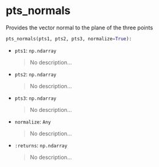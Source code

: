 # <a id="McUtils.Numputils.VectorOps.pts_normals">pts_normals</a>

Provides the vector normal to the plane of the three points

```python
pts_normals(pts1, pts2, pts3, normalize=True): 
```

- `pts1`: `np.ndarray`
    >No description...
- `pts2`: `np.ndarray`
    >No description...
- `pts3`: `np.ndarray`
    >No description...
- `normalize`: `Any`
    >No description...
- `:returns`: `np.ndarray`
    >No description...



